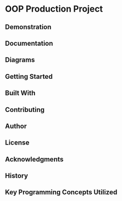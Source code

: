 # OOP Production Project


## Demonstration


## Documentation


## Diagrams


## Getting Started


## Built With


## Contributing


## Author


## License


## Acknowledgments


## History


## Key Programming Concepts Utilized
